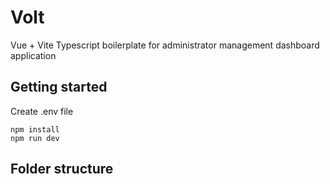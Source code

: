 # Volt

Vue + Vite Typescript boilerplate for administrator management dashboard application

## Getting started

Create .env file

```
npm install
npm run dev
```

## Folder structure

